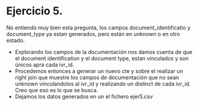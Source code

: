 # Ejercicio 5.
No entiendo muy bien esta pregunta, los campos document_identificatio y document_type ya estan generados, pero están en unknown o en otro estado.
* Explorando los campos de la documentación nos damos cuenta de que el document identification y el document type, estan vinculados y son únicos apra cada ivr_id.
* Procedemos entonces a generar un nuevo cte y sobre el realizar un right join que muestre los campos de documentación que no sean unknown vinculandolos al ivr_id y realizando un distinct de cada ivr_id. Creo que eso es lo que se busca.
* Dejamos los datos generados en un el fichero ejer5.csv
